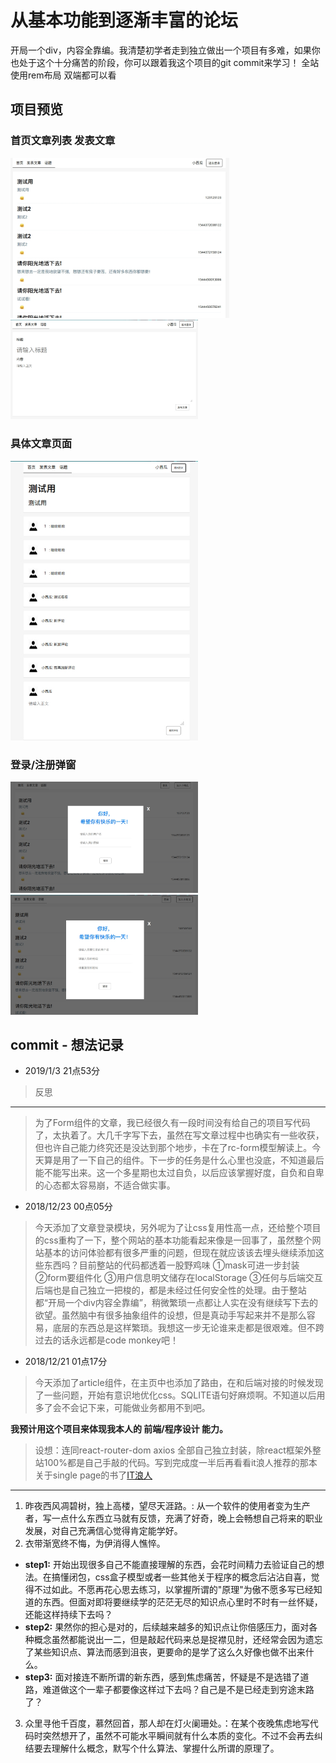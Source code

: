 # 从基本功能到逐渐丰富的论坛

开局一个div，内容全靠编。我清楚初学者走到独立做出一个项目有多难，如果你也处于这个十分痛苦的阶段，你可以跟着我这个项目的git commit来学习！
全站使用rem布局 双端都可以看

## 项目预览

### 首页文章列表 发表文章  

<img src="https://raw.githubusercontent.com/Qpumpkin/bbs-front-end/master/%E9%A1%B9%E7%9B%AE%E6%88%AA%E5%9B%BE/github%E6%88%AA%E5%9B%BE.jpg" width="350"/><img src="https://github.com/Qpumpkin/bbs-front-end/blob/master/%E9%A1%B9%E7%9B%AE%E6%88%AA%E5%9B%BE/github%E6%88%AA%E5%9B%BE2.jpg" width="300"/>

### 具体文章页面
<img src="https://raw.githubusercontent.com/Qpumpkin/bbs-front-end/master/%E9%A1%B9%E7%9B%AE%E6%88%AA%E5%9B%BE/github%E6%88%AA%E5%9B%BE3.jpg" width="300"/>

### 登录/注册弹窗
<img src="https://raw.githubusercontent.com/Qpumpkin/bbs-front-end/master/%E9%A1%B9%E7%9B%AE%E6%88%AA%E5%9B%BE/github%E6%88%AA%E5%9B%BE4.jpg" width="300" /><img src="https://raw.githubusercontent.com/Qpumpkin/bbs-front-end/master/%E9%A1%B9%E7%9B%AE%E6%88%AA%E5%9B%BE/github%E6%88%AA%E5%9B%BE5.jpg" width="300" />

## commit - 想法记录
- 2019/1/3 21点53分
> 反思
---
> 为了Form组件的文章，我已经很久有一段时间没有给自己的项目写代码了，太执着了。大几千字写下去，虽然在写文章过程中也确实有一些收获，但也许自己能力终究还是没达到那个地步，卡在了rc-form模型解读上。今天算是用了一下自己的组件。下一步的任务是什么心里也没底，不知道最后能不能写出来。这一个多星期也太过自负，以后应该掌握好度，自负和自卑的心态都太容易崩，不适合做实事。

- 2018/12/23 00点05分
> 今天添加了文章登录模块，另外呢为了让css复用性高一点，还给整个项目的css重构了一下，整个网站的基本功能看起来像是一回事了，虽然整个网站基本的访问体验都有很多严重的问题，但现在就应该该去埋头继续添加这些东西吗？目前整站的代码都透着一股野鸡味 ①mask可进一步封装 ②form要组件化 ③用户信息明文储存在localStorage ③任何与后端交互后端也是自己独立一把梭的，都是未经过任何安全性的处理。由于整站都“开局一个div内容全靠编”，稍微繁琐一点都让人实在没有继续写下去的欲望。虽然脑中有很多抽象组件的设想，但是真动手写起来并不是那么容易，底层的东西总是这样繁琐。我想这一步无论谁来走都是很艰难。但不跨过去的话永远都是code monkey吧！

- 2018/12/21 01点17分
> 今天添加了article组件，在主页中也添加了路由，在和后端对接的时候发现了一些问题，开始有意识地优化css。SQLITE语句好麻烦啊。不知道以后用多了会不会记下来，可能做业务都用不到吧。



**我预计用这个项目来体现我本人的 前端/程序设计 能力。**
> 设想：连同react-router-dom axios 全部自己独立封装，除react框架外整站100%都是自己手敲的代码。写到完成度一半后再看看it浪人推荐的那本关于single page的书了[IT浪人](https://www.itlr.cc/page/638/)
---
1. 昨夜西风凋碧树，独上高楼，望尽天涯路。: 从一个软件的使用者变为生产者，写一点什么东西立马就有反馈，充满了好奇，晚上会畅想自己将来的职业发展，对自己充满信心觉得肯定能学好。
2. 衣带渐宽终不悔，为伊消得人憔悴。
 - **step1:** 开始出现很多自己不能直接理解的东西，会花时间精力去验证自己的想法。在搞懂闭包，css盒子模型或者一些其他关于程序的概念后沾沾自喜，觉得不过如此。不愿再花心思去练习，以掌握所谓的"原理"为傲不愿多写已经知道的东西。但面对即将要继续学的茫茫无尽的知识点心里时不时有一丝怀疑，还能这样持续下去吗？
 - **step2:** 果然你的担心是对的，后续越来越多的知识点让你倍感压力，面对各种概念虽然都能说出一二，但是敲起代码来总是捉襟见肘，还经常会因为遗忘了某些知识点、算法而感到沮丧，更要命的是学了这么久好像也做不出来什么。
 - **step3:** 面对接连不断所谓的新东西，感到焦虑痛苦，怀疑是不是选错了道路，难道做这个一辈子都要像这样过下去吗？自己是不是已经走到穷途末路了？

3. 众里寻他千百度，慕然回首，那人却在灯火阑珊处。：在某个夜晚焦虑地写代码时突然想开了，虽然不可能水平瞬间就有什么本质的变化。不过不会再去纠结要去理解什么概念，默写个什么算法、掌握什么所谓的原理了。
